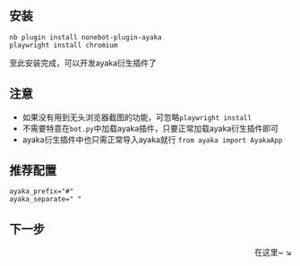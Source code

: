 ## 安装

```
nb plugin install nonebot-plugin-ayaka
playwright install chromium
``` 

至此安装完成，可以开发ayaka衍生插件了

## 注意

- 如果没有用到无头浏览器截图的功能，可忽略`playwright install`
- 不需要特意在`bot.py`中加载ayaka插件，只要正常加载ayaka衍生插件即可
- ayaka衍生插件中也只需正常导入ayaka就行 `from ayaka import AyakaApp`


## 推荐配置

```
ayaka_prefix="#"
ayaka_separate=" "
```

## 下一步

<div align="right">
    在这里~ ↘
</div>

